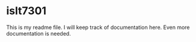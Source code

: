 # islt7301 
This is my readme file. I will keep track of documentation here. Even more documentation is needed.
